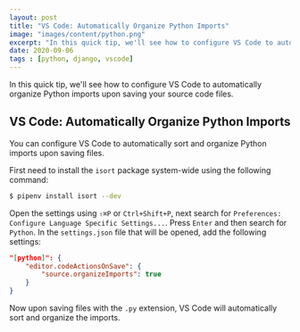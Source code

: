 ```yaml
---
layout: post
title: "VS Code: Automatically Organize Python Imports"
image: "images/content/python.png"
excerpt: "In this quick tip, we'll see how to configure VS Code to automatically organize Python imports upon saving your source code files"
date: 2020-09-06
tags : [python, django, vscode]
---
```


In this quick tip, we'll see how to configure VS Code to automatically organize Python imports upon saving your source code files.


## VS Code: Automatically Organize Python Imports

You can configure VS Code to automatically sort and organize Python imports upon saving files.

First need to install the `isort` package system-wide using the following command:

```bash
$ pipenv install isort --dev
```

Open the settings using `⇧⌘P` or `Ctrl+Shift+P`, next search for  `Preferences: Configure Language Specific Settings...`. Press `Enter` and then search for `Python`. In the `settings.json` file that will be opened, add the following settings:

```json
"[python]": {
    "editor.codeActionsOnSave": {
        "source.organizeImports": true
    }
}
```

Now upon saving files with the `.py` extension, VS Code will automatically  sort and organize the imports.
